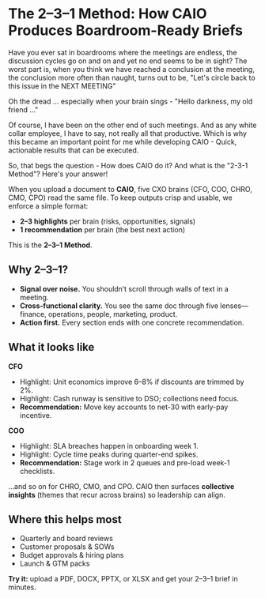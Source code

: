 # The 2–3–1 Method: How CAIO Produces Boardroom-Ready Briefs

Have you ever sat in boardrooms where the meetings are endless, the discussion cycles go on and on and yet no end seems to be in sight? The worst part is, when you think we have reached a conclusion at the meeting, the conclusion more often than naught, turns out to be, "Let's circle back to this issue in the NEXT MEETING"

Oh the dread ... especially when your brain sings - "Hello darkness, my old friend ..."

Of course, I have been on the other end of such meetings. And as any white collar employee, I have to say, not really all that productive. Which is why this became an important point for me while developing CAIO - Quick, actionable results that can be executed. 

So, that begs the question - How does CAIO do it? And what is the "2-3-1 Method"? Here's your answer!

When you upload a document to **CAIO**, five CXO brains (CFO, COO, CHRO, CMO, CPO) read the same file. To keep outputs crisp and usable, we enforce a simple format:

- **2–3 highlights** per brain (risks, opportunities, signals)
- **1 recommendation** per brain (the best next action)

This is the **2–3–1 Method**.

## Why 2–3–1?

- **Signal over noise.** You shouldn’t scroll through walls of text in a meeting.
- **Cross-functional clarity.** You see the same doc through five lenses—finance, operations, people, marketing, product.
- **Action first.** Every section ends with one concrete recommendation.

## What it looks like

**CFO**
- Highlight: Unit economics improve 6–8% if discounts are trimmed by 2%.
- Highlight: Cash runway is sensitive to DSO; collections need focus.
- **Recommendation:** Move key accounts to net-30 with early-pay incentive.

**COO**
- Highlight: SLA breaches happen in onboarding week 1.
- Highlight: Cycle time peaks during quarter-end spikes.
- **Recommendation:** Stage work in 2 queues and pre-load week-1 checklists.

…and so on for CHRO, CMO, and CPO. CAIO then surfaces **collective insights** (themes that recur across brains) so leadership can align.

## Where this helps most

- Quarterly and board reviews  
- Customer proposals & SOWs  
- Budget approvals & hiring plans  
- Launch & GTM packs

**Try it:** upload a PDF, DOCX, PPTX, or XLSX and get your 2–3–1 brief in minutes.
